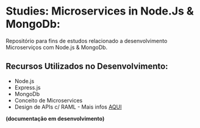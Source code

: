 # Studies: Microservices in Node.Js & MongoDb:

Repositório para fins de estudos relacionado a desenvolvimento Microserviços com Node.js & MongoDb. 

## Recursos Utilizados no Desenvolvimento:

- Node.js
- Express.js
- MongoDb
- Conceito de Microservices
- Design de APIs c/ RAML - Mais infos [AQUI](https://raml.org/)


**(documentação em desenvolvimento)**
